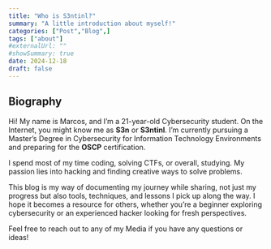 ```yaml
---
title: "Who is S3ntinl?"
summary: "A little introduction about myself!"
categories: ["Post","Blog",]
tags: ["about"]
#externalUrl: ""
#showSummary: true
date: 2024-12-18
draft: false
---
```

## Biography
Hi! My name is Marcos, and I’m a 21-year-old Cybersecurity student. On the Internet, you might know me as **S3n** or **S3ntinl**. I’m currently pursuing a Master’s Degree in Cybersecurity for Information Technology Environments and preparing for the **OSCP** certification.

I spend most of my time coding, solving CTFs, or overall, studying. My passion lies into hacking and finding creative ways to solve problems.

This blog is my way of documenting my journey while sharing, not just my progress but also tools, techniques, and lessons I pick up along the way. I hope it becomes a resource for others, whether you’re a beginner exploring cybersecurity or an experienced hacker looking for fresh perspectives.

Feel free to reach out to any of my Media if you have any questions or ideas!